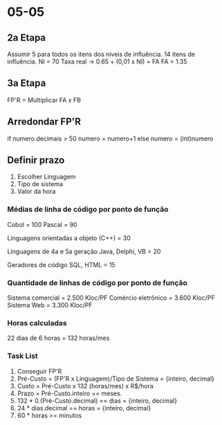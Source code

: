 # 05-05

## 2a Etapa

Assumir 5 para todos os itens dos níveis de influência.
14 itens de influência.
NI = 70
Taxa real -> 0.65 + (0,01 x NI) = FA
FA = 1.35

## 3a Etapa

FP'R = Multiplicar FA x FB

## Arredondar FP'R 

if numero.decimais > 50
  numero = numero+1
else
  numero = (int)numero

## Definir prazo

1. Escolher Linguagem
2. Tipo de sistema
3. Valor da hora

### Médias de linha de código por ponto de função

Cobol = 100
Pascal = 90

Linguagens orientadas a objeto (C++) = 30

Linguagens de 4a e 5a geração
Java, Delphi, VB = 20

Geradores de código
SQL, HTML = 15

### Quantidade de linhas de código por ponto de função

Sistema comercial = 2.500 Kloc/PF
Comércio eletrônico = 3.600 Kloc/PF
Sistema Web = 3.300 Kloc/PF

### Horas calculadas

22 dias de 6 horas = 132 horas/mes

### Task List

1. Conseguir FP'R
2. Pré-Custo = (FP'R x Linguagem)/Tipo de Sistema  = {inteiro, decimal}
3. Custo = Pré-Custo x 132 (horas/mes) x R$/hora
4. Prazo = Pré-Custo.inteiro == meses. 
5. 132 * 0.(Pré-Custo.decimal) == dias = {inteiro, decimal}
6. 24 * dias.decimal == horas = {inteiro, decimal}
7. 60 * horas == minutos

